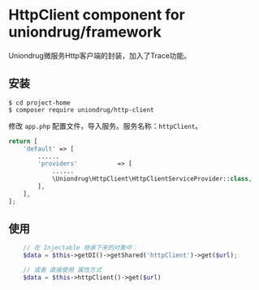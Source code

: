 # HttpClient component for uniondrug/framework

Uniondrug微服务Http客户端的封装，加入了Trace功能。

## 安装

```shell
$ cd project-home
$ composer require uniondrug/http-client
```

修改 `app.php` 配置文件，导入服务。服务名称：`httpClient`。

```php
return [
    'default' => [
        ......
        'providers'           => [
            ......
            \Uniondrug\HttpClient\HttpClientServiceProvider::class,
        ],
    ],
];
```

## 使用

```php
    // 在 Injectable 继承下来的对象中：
    $data = $this->getDI()->getShared('httpClient')->get($url);

    // 或者 直接使用 属性方式
    $data = $this->httpClient()->get($url)
```
